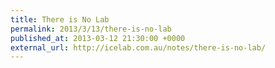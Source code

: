 ```yaml
---
title: There is No Lab
permalink: 2013/3/13/there-is-no-lab
published_at: 2013-03-12 21:30:00 +0000
external_url: http://icelab.com.au/notes/there-is-no-lab/
---
```

